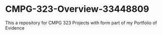 # CMPG-323-Overview-33448809
This a repository for CMPG 323 Projects with form part of my Portfolio of Evidence
